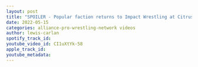 ```yaml
---
layout: post
title: "SPOILER - Popular faction returns to Impact Wrestling at Citrus Brawl TV Tapings"
date: 2022-05-15
categories: alliance-pro-wrestling-network videos
author: lewis-carlan
spotify_track_id: 
youtube_video_id: CI1uXtYk-58
apple_track_id: 
youtube_metadata: 
---
```

